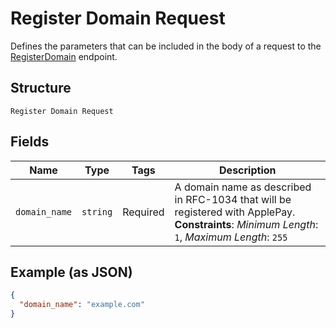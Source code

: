 
# Register Domain Request

Defines the parameters that can be included in the body of
a request to the [RegisterDomain](/doc/api/apple-pay.md#register-domain) endpoint.

## Structure

`Register Domain Request`

## Fields

| Name | Type | Tags | Description |
|  --- | --- | --- | --- |
| `domain_name` | `string` | Required | A domain name as described in RFC-1034 that will be registered with ApplePay.<br>**Constraints**: *Minimum Length*: `1`, *Maximum Length*: `255` |

## Example (as JSON)

```json
{
  "domain_name": "example.com"
}
```

